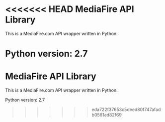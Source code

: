 <<<<<<< HEAD
MediaFire API Library
=====================

This is a MediaFire.com API wrapper written in Python.

Python version: 2.7
=======
MediaFire API Library
=====================

This is a MediaFire.com API wrapper written in Python.

Python version: 2.7
>>>>>>> eda722f37653c5deed80f747afadb0561ad82f69
